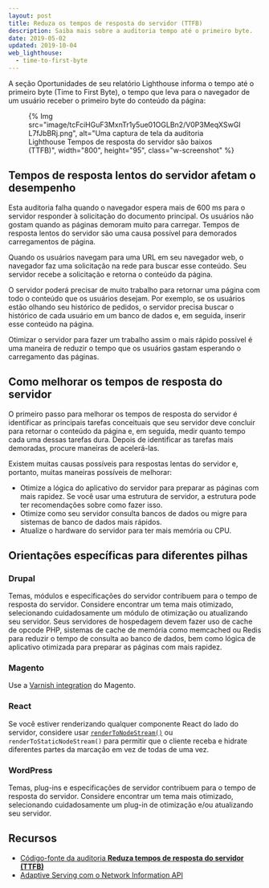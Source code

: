 ```yaml
---
layout: post
title: Reduza os tempos de resposta do servidor (TTFB)
description: Saiba mais sobre a auditoria tempo até o primeiro byte.
date: 2019-05-02
updated: 2019-10-04
web_lighthouse:
  - time-to-first-byte
---
```


A seção Oportunidades de seu relatório Lighthouse informa o tempo até o primeiro byte (Time to First Byte), o tempo que leva para o navegador de um usuário receber o primeiro byte do conteúdo da página:

<figure class="w-figure">   {% Img src="image/tcFciHGuF3MxnTr1y5ue01OGLBn2/V0P3MeqXSwGIL7fJbBRj.png", alt="Uma captura de tela da auditoria Lighthouse Tempos de resposta do servidor são baixos (TTFB)", width="800", height="95", class="w-screenshot" %}</figure>

## Tempos de resposta lentos do servidor afetam o desempenho

Esta auditoria falha quando o navegador espera mais de 600 ms para o servidor responder à solicitação do documento principal. Os usuários não gostam quando as páginas demoram muito para carregar. Tempos de resposta lentos do servidor são uma causa possível para demorados carregamentos de página.

Quando os usuários navegam para uma URL em seu navegador web, o navegador faz uma solicitação na rede para buscar esse conteúdo. Seu servidor recebe a solicitação e retorna o conteúdo da página.

O servidor poderá precisar de muito trabalho para retornar uma página com todo o conteúdo que os usuários desejam. Por exemplo, se os usuários estão olhando seu histórico de pedidos, o servidor precisa buscar o histórico de cada usuário em um banco de dados e, em seguida, inserir esse conteúdo na página.

Otimizar o servidor para fazer um trabalho assim o mais rápido possível é uma maneira de reduzir o tempo que os usuários gastam esperando o carregamento das páginas.

## Como melhorar os tempos de resposta do servidor

O primeiro passo para melhorar os tempos de resposta do servidor é identificar as principais tarefas conceituais que seu servidor deve concluir para retornar o conteúdo da página e, em seguida, medir quanto tempo cada uma dessas tarefas dura. Depois de identificar as tarefas mais demoradas, procure maneiras de acelerá-las.

Existem muitas causas possíveis para respostas lentas do servidor e, portanto, muitas maneiras possíveis de melhorar:

- Otimize a lógica do aplicativo do servidor para preparar as páginas com mais rapidez. Se você usar uma estrutura de servidor, a estrutura pode ter recomendações sobre como fazer isso.
- Otimize como seu servidor consulta bancos de dados ou migre para sistemas de banco de dados mais rápidos.
- Atualize o hardware do servidor para ter mais memória ou CPU.

## Orientações específicas para diferentes pilhas

### Drupal

Temas, módulos e especificações do servidor contribuem para o tempo de resposta do servidor. Considere encontrar um tema mais otimizado, selecionando cuidadosamente um módulo de otimização ou atualizando seu servidor. Seus servidores de hospedagem devem fazer uso de cache de opcode PHP, sistemas de cache de memória como memcached ou Redis para reduzir o tempo de consulta ao banco de dados, bem como lógica de aplicativo otimizada para preparar as páginas com mais rapidez.

### Magento

Use a [Varnish integration](https://devdocs.magento.com/guides/v2.3/config-guide/varnish/config-varnish.html) do Magento.

### React

Se você estiver renderizando qualquer componente React do lado do servidor, considere usar [`renderToNodeStream()`](https://reactjs.org/docs/react-dom-server.html#rendertonodestream) ou `renderToStaticNodeStream()` para permitir que o cliente receba e hidrate diferentes partes da marcação em vez de todas de uma vez.

### WordPress

Temas, plug-ins e especificações de servidor contribuem para o tempo de resposta do servidor. Considere encontrar um tema mais otimizado, selecionando cuidadosamente um plug-in de otimização e/ou atualizando seu servidor.

## Recursos

- [Código-fonte da auditoria **Reduza tempos de resposta do servidor (TTFB)**](https://github.com/GoogleChrome/lighthouse/blob/master/lighthouse-core/audits/server-response-time.js)
- [Adaptive Serving com o Network Information API](/adaptive-serving-based-on-network-quality)
